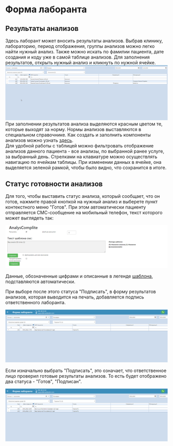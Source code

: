 # Форма лаборанта

## Результаты анализов
Здесь лаборант может вносить результаты анализов. Выбрав клинику, лабораторию, период отображения, группы анализов можно легко найти нужный анализ. Также можно искать по фамилии пациента, дате создания и коду уже в самой таблице анализов. Для заполнения результатов, открыть нужный анализ и кликнуть по нужной ячейке.
  ![Image](Image/FormLaborant.gif)   
При заполнении результатов анализа выделяются красным цветом те, которые выходят за норму. Нормы анализов выставляются в специальном справочнике. Как создать и заполнить компоненты анализов можно узнать <a href="./analyzesnorm">здесь</a>.   
Для удобной работы с таблицей можно фильтровать отображение анализов данного пациента - все анализы, по выбранной ранее услуге, за выбранный день. Стрелками на клавиатуре можно осуществлять навигацию по ячейкам таблицы. При изменении данных в ячейке, она выделяется зеленой рамкой, чтобы было видно, что сохранится в итоге.   

## Статус готовности анализов

Для того, чтобы выставить статус анализа, который сообщает, что он готов, нажмите правой кнопкой на нужный анализ и выберете пункт контекстного меню "Готов". При этом автоматически пациенту отправляется СМС-сообщение на мобильный телефон, текст которого может выглядеть так:

![Image](Image/smsanalyzes.png)

Данные, обозначенные цифрами и описанные в легенде <a href="./shablonysms">шаблона</a>, подставляются автоматически.   

При выборе после этого статуса "Подписать", в форму результатов анализов, которая выводится на печать, добавляется подпись ответственного лаборанта.  

![Image](Image/status.gif)  

Если изначально выбрать "Подписать", это означает, что ответственное лицо проверил готовые результаты анализов. То есть будет отображено два статуса - "Готов", "Подписан".

![Image](Image/status1.gif)